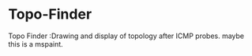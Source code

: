 # Topo-Finder
Topo Finder :Drawing and display of topology after ICMP probes. maybe this is a mspaint.
